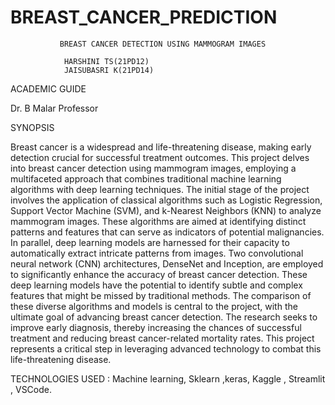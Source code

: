 # BREAST_CANCER_PREDICTION
               BREAST CANCER DETECTION USING MAMMOGRAM IMAGES 

				HARSHINI TS(21PD12)
				JAISUBASRI K(21PD14)

ACADEMIC GUIDE 

Dr. B  Malar
Professor
  
   SYNOPSIS

Breast cancer is a widespread and life-threatening disease, making early detection crucial for successful treatment outcomes. This project delves into breast cancer detection using mammogram images, employing a multifaceted approach that combines traditional machine learning algorithms with deep learning techniques.
The initial stage of the project involves the application of classical algorithms such as Logistic Regression, Support Vector Machine (SVM), and k-Nearest Neighbors (KNN) to analyze mammogram images. These algorithms are aimed at identifying distinct patterns and features that can serve as indicators of potential malignancies.
In parallel, deep learning models are harnessed for their capacity to automatically extract intricate patterns from images. Two convolutional neural network (CNN) architectures, DenseNet and Inception, are employed to significantly enhance the accuracy of breast cancer detection. These deep learning models have the potential to identify subtle and complex features that might be missed by traditional methods.
The comparison of these diverse algorithms and models is central to the project, with the ultimate goal of advancing breast cancer detection. The research seeks to improve early diagnosis, thereby increasing the chances of successful treatment and reducing breast cancer-related mortality rates. This project represents a critical step in leveraging advanced technology to combat this life-threatening disease.

TECHNOLOGIES USED :  Machine learning, Sklearn ,keras, Kaggle  , Streamlit , VSCode.
